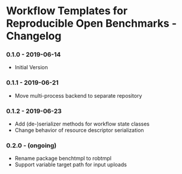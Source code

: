 # Workflow Templates for Reproducible Open Benchmarks - Changelog

### 0.1.0 - 2019-06-14

* Initial Version


### 0.1.1 - 2019-06-21

* Move multi-process backend to separate repository


### 0.1.2 - 2019-06-23

* Add (de-)serializer methods for workflow state classes
* Change behavior of resource descriptor serialization


### 0.2.0 - (ongoing)

* Rename package benchtmpl to robtmpl
* Support variable target path for input uploads
